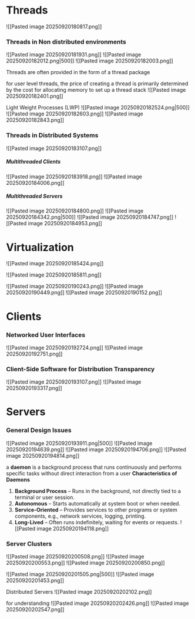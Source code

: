 # Threads

![[Pasted image 20250920180817.png]]

### Threads in Non distributed environments

![[Pasted image 20250920181931.png]]
![[Pasted image 20250920182012.png|500]]
![[Pasted image 20250920182003.png]]

Threads are often provided in the form of a thread package

for user level threads, the price of creating a thread is primarily determined by the cost
for allocating memory to set up a thread stack
![[Pasted image 20250920182401.png]]

Light Weight Processes (LWP)
![[Pasted image 20250920182524.png|500]]
![[Pasted image 20250920182603.png]]
![[Pasted image 20250920182843.png]]

### Threads in Distributed Systems

![[Pasted image 20250920183107.png]]
##### Multithreaded Clients

![[Pasted image 20250920183918.png]]
![[Pasted image 20250920184006.png]]
##### Multithreaded Servers

![[Pasted image 20250920184800.png]]
![[Pasted image 20250920184342.png|500]]
![[Pasted image 20250920184747.png]]
![[Pasted image 20250920184953.png]]

# Virtualization

![[Pasted image 20250920185424.png]]

![[Pasted image 20250920185811.png]]

![[Pasted image 20250920190243.png]]
![[Pasted image 20250920190449.png]]
![[Pasted image 20250920190152.png]]

# Clients

### Networked User Interfaces

![[Pasted image 20250920192724.png]]
![[Pasted image 20250920192751.png]]

### Client-Side Software for Distribution Transparency

![[Pasted image 20250920193107.png]]
![[Pasted image 20250920193317.png]]

# Servers

### General Design Issues
![[Pasted image 20250920193911.png|500]]
![[Pasted image 20250920194639.png]]
![[Pasted image 20250920194706.png]]
![[Pasted image 20250920194814.png]]

a **daemon** is a background process that runs continuously and performs specific tasks without direct interaction from a user
**Characteristics of Daemons**
1. **Background Process** – Runs in the background, not directly tied to a terminal or user session.
2. **Autonomous** – Starts automatically at system boot or when needed.
3. **Service-Oriented** – Provides services to other programs or system components, e.g., network services, logging, printing.
4. **Long-Lived** – Often runs indefinitely, waiting for events or requests.
![[Pasted image 20250920194118.png]]

### Server Clusters

![[Pasted image 20250920200508.png]]
![[Pasted image 20250920200553.png]]
![[Pasted image 20250920200850.png]]

![[Pasted image 20250920201505.png|500]]
![[Pasted image 20250920201453.png]]

Distributed Servers
![[Pasted image 20250920202102.png]]

for understanding
![[Pasted image 20250920202426.png]]
![[Pasted image 20250920202547.png]]

